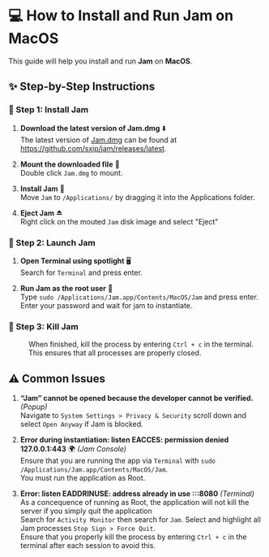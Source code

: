# 💻 How to Install and Run Jam on MacOS

This guide will help you install and run **Jam** on **MacOS**.

## ✨ Step-by-Step Instructions

### 📲 Step 1: Install Jam

1. **Download the latest version of Jam.dmg** ⬇️  
   The latest version of [Jam.dmg](https://github.com/sxip/jam/releases/latest) can be found at https://github.com/sxip/jam/releases/latest.

2. **Mount the downloaded file** 💽  
   Double click `Jam.dmg` to mount.

3. **Install Jam** 📁  
   Move `Jam` to `/Applications/` by dragging it into the Applications folder.

4. **Eject Jam** ⏏️  
   Right click on the mouted `Jam` disk image and select "Eject"

### 🚀 Step 2: Launch Jam

1. **Open Terminal using spotlight** 🖥️  
   Search for `Terminal` and press enter.

2. **Run Jam as the root user** 🔑  
   Type `sudo /Applications/Jam.app/Contents/MacOS/Jam` and press enter.  
   Enter your password and wait for jam to instantiate.  

### 🛑 Step 3: Kill Jam
&nbsp;&nbsp;&nbsp;&nbsp;&nbsp;&nbsp;&nbsp;&nbsp;&nbsp;&nbsp;When finished, kill the process by entering `Ctrl + c` in the terminal.  
&nbsp;&nbsp;&nbsp;&nbsp;&nbsp;&nbsp;&nbsp;&nbsp;&nbsp;&nbsp;This ensures that all processes are properly closed.

## ⚠️ Common Issues

1. **“Jam” cannot be opened because the developer cannot be verified.** *(Popup)*  
   Navigate to `System Settings > Privacy & Security` scroll down and select `Open Anyway` if Jam is blocked.

2. **Error during instantiation: listen EACCES: permission denied 127.0.0.1:443** 🌍 *(Jam Console)*  
   Ensure that you are running the app via `Terminal` with `sudo /Applications/Jam.app/Contents/MacOS/Jam`.  
   You must run the application as Root.

3. **Error: listen EADDRINUSE: address already in use :::8080** *(Terminal)*  
   As a concequence of running as Root, the application will not kill the server if you simply quit the application  
   Search for `Activity Monitor` then search for `Jam`. Select and highlight all Jam processes `Stop Sign > Force Quit`.  
   Ensure that you properly kill the process by entering `Ctrl + c` in the terminal after each session to avoid this.

